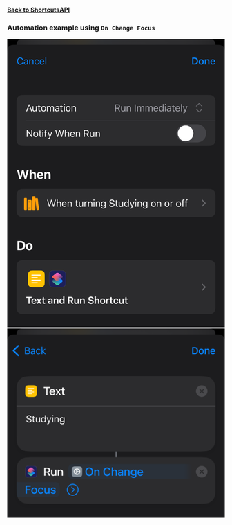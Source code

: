 #### [Back to ShortcutsAPI](../README.md)
### Automation example using `On Change Focus`

![Personal automation setup](./On%20Change%20Focus%20Example%20A.png)
![Shortcut contents](./On%20Change%20Focus%20Example%20B.png)
